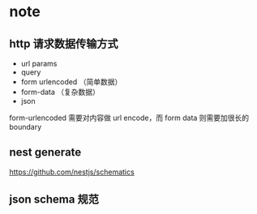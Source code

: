 # note

## http 请求数据传输方式
- url params
- query
- form urlencoded （简单数据）
- form-data （复杂数据）
- json

form-urlencoded 需要对内容做 url encode，而 form data 则需要加很长的 boundary

## nest generate
https://github.com/nestjs/schematics

## json schema 规范